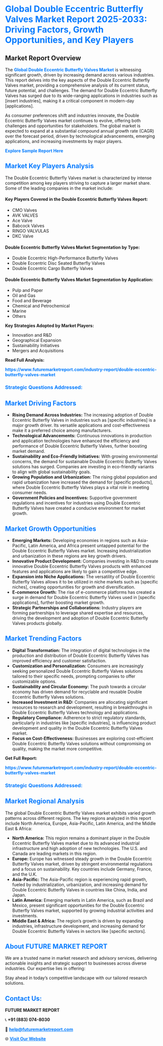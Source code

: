 <h1 style="color: #007BFF;">Global Double Eccentric Butterfly Valves Market Report 2025-2033: Driving Factors, Growth Opportunities, and Key Players</h1>

<section id="overview">
<h2>Market Report Overview</h2>
<p>The <a href="https://www.futuremarketreport.com/industry-report/double-eccentric-butterfly-valves-market" style="color: #007BFF; text-decoration: none;"><strong>Global Double Eccentric Butterfly Valves Market</strong></a> is witnessing significant growth, driven by increasing demand across various industries. This report delves into the key aspects of the Double Eccentric Butterfly Valves market, providing a comprehensive analysis of its current status, future potential, and challenges. The demand for Double Eccentric Butterfly Valves has surged due to its wide-ranging applications in industries such as [insert industries], making it a critical component in modern-day [applications].</p>
<p>As consumer preferences shift and industries innovate, the Double Eccentric Butterfly Valves market continues to evolve, offering both challenges and opportunities for stakeholders. The global market is expected to expand at a substantial compound annual growth rate (CAGR) over the forecast period, driven by technological advancements, emerging applications, and increasing investments by major players.</p>
</section>

<section id="overview">
<p><a href="https://www.futuremarketreport.com/request-sample/reportId=29236" style="color: #007BFF; text-decoration: none;"><strong>Explore Sample Report Here</strong></a></p>
</section>

<section id="key-players">
<h2 style="color: #007BFF;">Market Key Players Analysis</h2>
<p>The Double Eccentric Butterfly Valves market is characterized by intense competition among key players striving to capture a larger market share. Some of the leading companies in the market include:</p>
<h4>Key Players Covered in the Double Eccentric Butterfly Valves Report:</h4>
<ul><li>CMO Valves</li><li>AVK VALVES</li><li>Ace Valve</li><li>Babcock Valves</li><li>RINGO VALVULAS</li><li>DKC Valve</li></ul>
<h4>Double Eccentric Butterfly Valves Market Segmentation by Type:</h4>
<ul><li>Double Eccentric High-Performance Butterfly Valves</li><li>Double Eccentric Disc Seated Butterfly Valves</li><li>Double Eccentric Cargo Butterfly Valves</li></ul>

<h4>Double Eccentric Butterfly Valves Market Segmentation by Application:</h4>
<ul><li>Pulp and Paper</li><li>Oil and Gas</li><li>Food and Beverage</li><li>Chemical and Petrochemical</li><li>Marine</li><li>Others</li></ul>
<p><strong>Key Strategies Adopted by Market Players:</strong></p>
<ul>
<li>Innovation and R&D</li>
<li>Geographical Expansion</li>
<li>Sustainability Initiatives</li>
<li>Mergers and Acquisitions</li>
</ul>
</section>

<section>
<p><strong>Read Full Analysis: </strong></p><a href="https://www.futuremarketreport.com/industry-report/double-eccentric-butterfly-valves-market" style="color: #007BFF; text-decoration: none;"><strong>https://www.futuremarketreport.com/industry-report/double-eccentric-butterfly-valves-market</strong></a>
<h3 style="color: #007BFF;">Strategic Questions Addressed:</h3>
</section>

<section id="driving-factors">
<h2 style="color: #007BFF;">Market Driving Factors</h2>
<ul>
<li><strong>Rising Demand Across Industries:</strong> The increasing adoption of Double Eccentric Butterfly Valves in industries such as [specific industries] is a major growth driver. Its versatile applications and cost-effectiveness make it a preferred choice among manufacturers.</li>
<li><strong>Technological Advancements:</strong> Continuous innovations in production and application technologies have enhanced the efficiency and performance of Double Eccentric Butterfly Valves, further boosting market demand.</li>
<li><strong>Sustainability and Eco-Friendly Initiatives:</strong> With growing environmental concerns, the demand for sustainable Double Eccentric Butterfly Valves solutions has surged. Companies are investing in eco-friendly variants to align with global sustainability goals.</li>
<li><strong>Growing Population and Urbanization:</strong> The rising global population and rapid urbanization have increased the demand for [specific products], where Double Eccentric Butterfly Valves plays a vital role in meeting consumer needs.</li>
<li><strong>Government Policies and Incentives:</strong> Supportive government regulations and incentives for industries using Double Eccentric Butterfly Valves have created a conducive environment for market growth.</li>
</ul>
</section>

<section id="growth-opportunities">
<h2 style="color: #007BFF;">Market Growth Opportunities</h2>
<ul>
<li><strong>Emerging Markets:</strong> Developing economies in regions such as Asia-Pacific, Latin America, and Africa present untapped potential for the Double Eccentric Butterfly Valves market. Increasing industrialization and urbanization in these regions are key growth drivers.</li>
<li><strong>Innovative Product Development:</strong> Companies investing in R&D to create innovative Double Eccentric Butterfly Valves products with enhanced features and applications are likely to gain a competitive edge.</li>
<li><strong>Expansion into Niche Applications:</strong> The versatility of Double Eccentric Butterfly Valves allows it to be utilized in niche markets such as [specific niches], creating opportunities for growth and diversification.</li>
<li><strong>E-commerce Growth:</strong> The rise of e-commerce platforms has created a surge in demand for Double Eccentric Butterfly Valves used in [specific applications], further boosting market growth.</li>
<li><strong>Strategic Partnerships and Collaborations:</strong> Industry players are forming partnerships to leverage shared expertise and resources, driving the development and adoption of Double Eccentric Butterfly Valves products globally.</li>
</ul>
</section>

<section id="trending-factors">
<h2 style="color: #007BFF;">Market Trending Factors</h2>
<ul>
<li><strong>Digital Transformation:</strong> The integration of digital technologies in the production and distribution of Double Eccentric Butterfly Valves has improved efficiency and customer satisfaction.</li>
<li><strong>Customization and Personalization:</strong> Consumers are increasingly seeking personalized Double Eccentric Butterfly Valves solutions tailored to their specific needs, prompting companies to offer customizable options.</li>
<li><strong>Sustainability and Circular Economy:</strong> The push towards a circular economy has driven demand for recyclable and reusable Double Eccentric Butterfly Valves solutions.</li>
<li><strong>Increased Investment in R&D:</strong> Companies are allocating significant resources to research and development, resulting in breakthroughs in Double Eccentric Butterfly Valves technology and applications.</li>
<li><strong>Regulatory Compliance:</strong> Adherence to strict regulatory standards, particularly in industries like [specific industries], is influencing product development and quality in the Double Eccentric Butterfly Valves market.</li>
<li><strong>Focus on Cost-Effectiveness:</strong> Businesses are exploring cost-efficient Double Eccentric Butterfly Valves solutions without compromising on quality, making the market more competitive.</li>
</ul>
</section>

<section>
<p><strong>Get Full Report: </strong></p><a href="https://www.futuremarketreport.com/industry-report/double-eccentric-butterfly-valves-market" style="color: #007BFF; text-decoration: none;"><strong>https://www.futuremarketreport.com/industry-report/double-eccentric-butterfly-valves-market</strong></a>
<h3 style="color: #007BFF;">Strategic Questions Addressed:</h3>
</section>


<section id="regional-analysis">
<h2 style="color: #007BFF;">Market Regional Analysis</h2>
<p>The global Double Eccentric Butterfly Valves market exhibits varied growth patterns across different regions. The key regions analyzed in this report include North America, Europe, Asia-Pacific, Latin America, and the Middle East & Africa:</p>
<ul>
<li><strong>North America:</strong> This region remains a dominant player in the Double Eccentric Butterfly Valves market due to its advanced industrial infrastructure and high adoption of new technologies. The U.S. and Canada are leading markets in this region.</li>
<li><strong>Europe:</strong> Europe has witnessed steady growth in the Double Eccentric Butterfly Valves market, driven by stringent environmental regulations and a focus on sustainability. Key countries include Germany, France, and the U.K.</li>
<li><strong>Asia-Pacific:</strong> The Asia-Pacific region is experiencing rapid growth, fueled by industrialization, urbanization, and increasing demand for Double Eccentric Butterfly Valves in countries like China, India, and Japan.</li>
<li><strong>Latin America:</strong> Emerging markets in Latin America, such as Brazil and Mexico, present significant opportunities for the Double Eccentric Butterfly Valves market, supported by growing industrial activities and investments.</li>
<li><strong>Middle East & Africa:</strong> The region’s growth is driven by expanding industries, infrastructure development, and increasing demand for Double Eccentric Butterfly Valves in sectors like [specific sectors].</li>
</ul>
</section>

<footer>
<h2 style="color: #007BFF;">About FUTURE MARKET REPORT</h2>
<p>We are a trusted name in market research and advisory services, delivering actionable insights and strategic support to businesses across diverse industries. Our expertise lies in offering:</p>

<p>Stay ahead in today’s competitive landscape with our tailored research solutions.</p>

<h2 style="color: #007BFF;">Contact Us:</h2>
<p><strong>FUTURE MARKET REPORT</strong></p>
<p>📞 <strong>+91 (883) 074-8030</strong></p>
<p>📧 <strong><a href="mailto:help@futuremarketreport.com" style="color: #007BFF;">help@futuremarketreport.com</a></strong></p>
<p>🌐 <strong><a href="https://www.futuremarketreport.com/" style="color: #007BFF;">Visit Our Website</a></strong></p>
</footer>